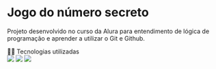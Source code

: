 <h1>Jogo do número secreto</h1>
<p> Projeto desenvolvido no curso da Alura para entendimento de lógica de programação e aprender a utilizar o Git e Github.</p

## 👩‍💻 Tecnologias utilizadas  

<div>
  <img src="https://img.shields.io/badge/HTML-239120?style=for-the-badge&logo=html5&logoColor=white">
  <img src="https://img.shields.io/badge/CSS-239120?&style=for-the-badge&logo=css3&logoColor=white">
  <img src="https://img.shields.io/badge/JavaScript-F7DF1E?style=for-the-badge&logo=javascript&logoColor=black">
</div>
